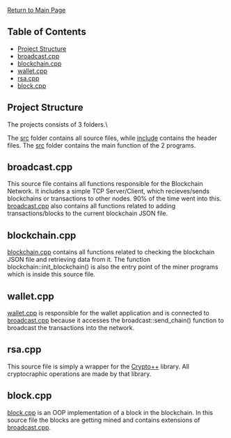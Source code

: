 
[Return to Main Page](../../)
## Table of Contents
- [Project Structure](#Project-Structure)
- [broadcast.cpp](#broadcastcpp)
- [blockchain.cpp](#blockchaincpp)
- [wallet.cpp](#walletcpp)
- [rsa.cpp](#rsacpp)
- [block.cpp](#blockcpp)

## Project Structure
The projects consists of 3 folders.\

The [src](src/) folder contains all source files, while [include](include/) contains the header files. The [src](src/) folder contains the main function of the 2 programs.

## broadcast.cpp
This source file contains all functions responsible for the Blockchain Network. It includes a simple TCP Server/Client, which recieves/sends blockchains or transactions to other nodes. 90% of the time went into this. [broadcast.cpp](src/broadcast.cpp) also contains all functions related to adding transactions/blocks to the current blockchain JSON file.

## blockchain.cpp
[blockchain.cpp](src/blockchain.cpp) contains all functions related to checking the blockchain JSON file and retrieving data from it. The function blockchain::init_blockchain() is also the entry point of the miner programs which is inside this source file.

## wallet.cpp
[wallet.cpp](src/wallet.cpp) is responsible for the wallet application and is connected to [broadcast.cpp](src/broadcast.cpp) because it accesses the broadcast::send_chain() function to broadcast the transactions into the network.

## rsa.cpp
This source file is simply a wrapper for the [Crypto++](https://www.cryptopp.com/) library. All cryptocraphic operations are made by that library.

## block.cpp
[block.cpp](src/block.cpp) is an OOP implementation of a block in the blockchain. In this source file the blocks are getting mined and contains extensions of [broadcast.cpp](src/broadcast.cpp).
